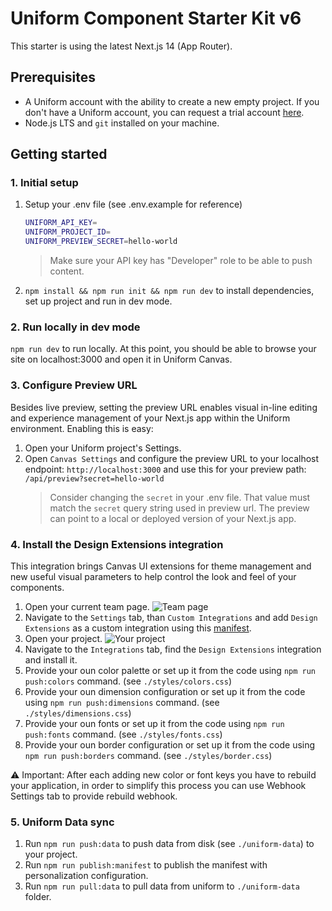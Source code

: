 # Uniform Component Starter Kit v6

This starter is using the latest Next.js 14 (App Router).

## Prerequisites

- A Uniform account with the ability to create a new empty project. If you don't have a Uniform account, you can request a trial account [here](https://uniform.dev/try).
- Node.js LTS and `git` installed on your machine.

## Getting started

### 1. Initial setup

1. Setup your .env file (see .env.example for reference)
   ```bash
   UNIFORM_API_KEY=
   UNIFORM_PROJECT_ID=
   UNIFORM_PREVIEW_SECRET=hello-world
   ```
   > Make sure your API key has "Developer" role to be able to push content.
1. `npm install && npm run init && npm run dev` to install dependencies, set up project and run in dev mode.

### 2. Run locally in dev mode

`npm run dev` to run locally.
At this point, you should be able to browse your site on localhost:3000 and open it in Uniform Canvas.

### 3. Configure Preview URL

Besides live preview, setting the preview URL enables visual in-line editing and experience management of your Next.js app within the Uniform environment. Enabling this is easy:

1. Open your Uniform project's Settings.
1. Open `Canvas Settings` and configure the preview URL to your localhost endpoint: `http://localhost:3000` and use this for your preview path: `/api/preview?secret=hello-world`
   > Consider changing the `secret` in your .env file. That value must match the `secret` query string used in preview url. The preview can point to a local or deployed version of your Next.js app.

### 4. Install the Design Extensions integration

This integration brings Canvas UI extensions for theme management and new useful visual parameters to help control the look and feel of your components.

1. Open your current team page.
   ![Team page](https://res.cloudinary.com/uniform-demos/image/upload/csk-v-next/doc/team_page.png)
1. Navigate to the `Settings` tab, than `Custom Integrations` and add `Design Extensions` as a custom integration using this [manifest](https://github.com/uniformdev/uniform-mesh-integrations/blob/canary/integrations/design-extensions/mesh-manifest.stable.json).
1. Open your project.
   ![Your project](https://res.cloudinary.com/uniform-demos/image/upload/csk-v-next/doc/project_page.png)
1. Navigate to the `Integrations` tab, find the `Design Extensions` integration and install it.
1. Provide your oun color palette or set up it from the code using `npm run push:colors` command. (see `./styles/colors.css`)
1. Provide your oun dimension configuration or set up it from the code using `npm run push:dimensions` command. (see `./styles/dimensions.css`)
1. Provide your oun fonts or set up it from the code using `npm run push:fonts` command. (see `./styles/fonts.css`)
1. Provide your oun border configuration or set up it from the code using `npm run push:borders` command. (see `./styles/border.css`)

⚠️ Important: After each adding new color or font keys you have to rebuild your application, in order to simplify this process you can use Webhook Settings tab to provide rebuild webhook.

### 5. Uniform Data sync

1. Run `npm run push:data` to push data from disk (see `./uniform-data`) to your project.
1. Run `npm run publish:manifest` to publish the manifest with personalization configuration.
1. Run `npm run pull:data` to pull data from uniform to `./uniform-data` folder.
